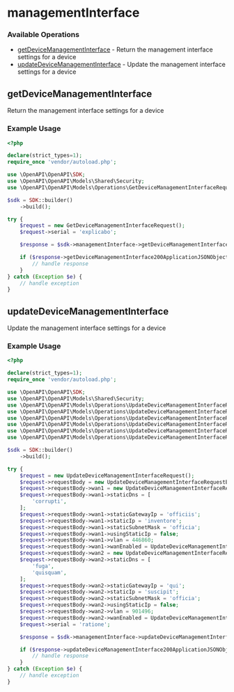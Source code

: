 # managementInterface

### Available Operations

* [getDeviceManagementInterface](#getdevicemanagementinterface) - Return the management interface settings for a device
* [updateDeviceManagementInterface](#updatedevicemanagementinterface) - Update the management interface settings for a device

## getDeviceManagementInterface

Return the management interface settings for a device

### Example Usage

```php
<?php

declare(strict_types=1);
require_once 'vendor/autoload.php';

use \OpenAPI\OpenAPI\SDK;
use \OpenAPI\OpenAPI\Models\Shared\Security;
use \OpenAPI\OpenAPI\Models\Operations\GetDeviceManagementInterfaceRequest;

$sdk = SDK::builder()
    ->build();

try {
    $request = new GetDeviceManagementInterfaceRequest();
    $request->serial = 'explicabo';

    $response = $sdk->managementInterface->getDeviceManagementInterface($request);

    if ($response->getDeviceManagementInterface200ApplicationJSONObject !== null) {
        // handle response
    }
} catch (Exception $e) {
    // handle exception
}
```

## updateDeviceManagementInterface

Update the management interface settings for a device

### Example Usage

```php
<?php

declare(strict_types=1);
require_once 'vendor/autoload.php';

use \OpenAPI\OpenAPI\SDK;
use \OpenAPI\OpenAPI\Models\Shared\Security;
use \OpenAPI\OpenAPI\Models\Operations\UpdateDeviceManagementInterfaceRequest;
use \OpenAPI\OpenAPI\Models\Operations\UpdateDeviceManagementInterfaceRequestBody;
use \OpenAPI\OpenAPI\Models\Operations\UpdateDeviceManagementInterfaceRequestBodyWan1;
use \OpenAPI\OpenAPI\Models\Operations\UpdateDeviceManagementInterfaceRequestBodyWan1WanEnabledEnum;
use \OpenAPI\OpenAPI\Models\Operations\UpdateDeviceManagementInterfaceRequestBodyWan2;
use \OpenAPI\OpenAPI\Models\Operations\UpdateDeviceManagementInterfaceRequestBodyWan2WanEnabledEnum;

$sdk = SDK::builder()
    ->build();

try {
    $request = new UpdateDeviceManagementInterfaceRequest();
    $request->requestBody = new UpdateDeviceManagementInterfaceRequestBody();
    $request->requestBody->wan1 = new UpdateDeviceManagementInterfaceRequestBodyWan1();
    $request->requestBody->wan1->staticDns = [
        'corrupti',
    ];
    $request->requestBody->wan1->staticGatewayIp = 'officiis';
    $request->requestBody->wan1->staticIp = 'inventore';
    $request->requestBody->wan1->staticSubnetMask = 'officia';
    $request->requestBody->wan1->usingStaticIp = false;
    $request->requestBody->wan1->vlan = 446860;
    $request->requestBody->wan1->wanEnabled = UpdateDeviceManagementInterfaceRequestBodyWan1WanEnabledEnum::DISABLED;
    $request->requestBody->wan2 = new UpdateDeviceManagementInterfaceRequestBodyWan2();
    $request->requestBody->wan2->staticDns = [
        'fuga',
        'quisquam',
    ];
    $request->requestBody->wan2->staticGatewayIp = 'qui';
    $request->requestBody->wan2->staticIp = 'suscipit';
    $request->requestBody->wan2->staticSubnetMask = 'officia';
    $request->requestBody->wan2->usingStaticIp = false;
    $request->requestBody->wan2->vlan = 901496;
    $request->requestBody->wan2->wanEnabled = UpdateDeviceManagementInterfaceRequestBodyWan2WanEnabledEnum::DISABLED;
    $request->serial = 'ratione';

    $response = $sdk->managementInterface->updateDeviceManagementInterface($request);

    if ($response->updateDeviceManagementInterface200ApplicationJSONObject !== null) {
        // handle response
    }
} catch (Exception $e) {
    // handle exception
}
```
